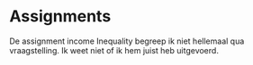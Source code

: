 # Assignments

De assignment income Inequality begreep ik niet hellemaal qua vraagstelling. Ik weet niet of ik hem juist heb uitgevoerd.
